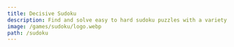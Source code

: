 ```yaml
---
title: Decisive Sudoku
description: Find and solve easy to hard sudoku puzzles with a variety of tools in your arsenal. You can use multiple colors for marking and undo actions.
image: /games/sudoku/logo.webp
path: /sudoku
---
```

